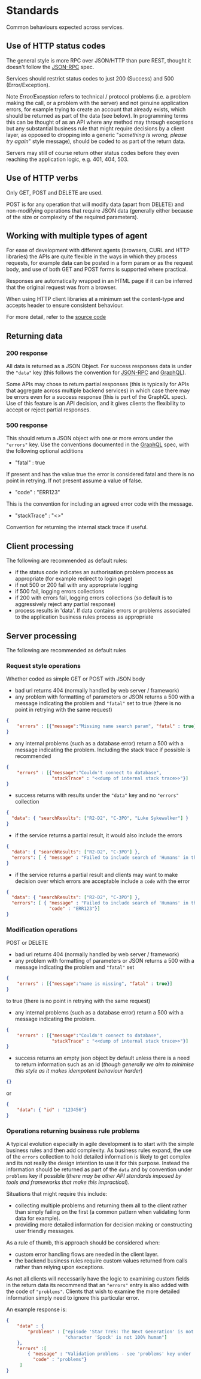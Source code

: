 # Standards 

Common behaviours expected across services.


## Use of HTTP status codes 

The general style is more RPC over JSON/HTTP than pure REST, thought it doesn't follow the 
[JSON-RPC](http://www.jsonrpc.org/) spec.

Services should restrict status codes to just 200 (Success) and 500 (Error/Exception).

 Note *Error/Exception* refers to technical / protocol problems (i.e. a problem making the call, 
 or a problem with the server) and not genuine application errors, for example trying to create an
 account that already exists, which should be returned as part of the data (see below). In programming 
  terms this can be thought of as an API where any method may through exceptions but any substantial 
  business rule that might require decisions by a client layer, as opposed to dropping into a generic "_something is wrong, 
  please try again_" style message), should be coded to as part of the return data. 
  
 Servers may still of course return other status codes before they even reaching the application logic, 
 e.g. 401, 404, 503.
 
## Use of HTTP verbs 

Only GET, POST and DELETE are used. 

POST is for any operation that will modify data (apart from DELETE) and non-modifying operations that require 
JSON data (generally either because of the size or complexity of the required parameters).

## Working with multiple types of agent  

For ease of development with different agents (browsers, CURL and HTTP libraries) the APIs are quite flexible 
in the ways in which they process requests, for example data 
can be posted in a form param or as the request body, and use of both GET and POST forms is supported 
where practical. 

Responses are automatically wrapped in an HTML page if it can be inferred that the original request was from
a browser. 

When using HTTP client libraries at a minimum set the content-type and accepts header to ensure consistent behaviour.

For more detail, refer to the [source code](https://github.com/ianmorgan/graph-store/blob/master/src/main/java/ianmorgan/graphstore/controller/Helper.kt)


## Returning data 

### 200 response

All data is returned as a JSON Object. For success responses data is under the <code>"data"</code> key  (this follows the 
convention for [JSON-RPC](http://www.jsonrpc.org/) and [GraphQL](http://facebook.github.io/graphql/October2016/#sec-Response-Format)). 

Some APIs may chose to return partial responses (this is typically for APIs that 
 aggregate across multiple backend services) in which case there may be errors even for a 
 success response (this is part of the GraphQL spec). Use of this feature is an API decision, and 
 it gives clients the flexibility to accept or reject partial responses.
 
### 500 response 

This should return a JSON object with one or more errors under the <code>"errors"</code> key. Use the conventions documented in the 
[GraphQL](http://facebook.github.io/graphql/October2016/#sec-Response-Format) spec, with the following optional additions 

* "fatal" : true 

If present and has the value true the error is considered fatal and there is no point in retrying. If not present assume a value of false. 

* "code" : "ERR123"

This is the convention for including an agreed error code with the message.

* "stackTrace" : "<<dump of internal call stack as a single multi-line string>>"

Convention for returning the internal stack trace if useful. 

## Client processing 

The following are recommended as default rules:

* if the status code indicates an authorisation problem process as appropriate (for example redirect to login page)
* if not 500 or 200 fail with any appropriate logging 
* if 500 fail, logging errors collections 
* if 200 with errors fail, logging errors collections (so default is to aggressively reject any partial response)
* process results in 'data'. If data contains errors or problems associated to the application business rules 
process as appropriate 

## Server processing 

The following are recommended as default rules 

### Request style operations 

Whether coded as simple GET or POST with JSON body 

* bad url returns 404 (normally handled by web server / framework)
* any problem with formatting of parameters or JSON returns a 500 with a message indicating the problem and <code>"fatal"</code> set 
to true (there is no point in retrying with the same request)
```json
{
    "errors" : [{"message":"Missing name search param", "fatal" : true}]
}
```   
* any internal problems (such as a database error) return a 500 with a message indicating the problem. Including the stack trace if possible is recommended
```json
{
    "errors" : [{"message":"Couldn't connect to database",
                 "stackTrace" : "<<dump of internal stack trace>>"}]
}
```  
* success returns with results under the <code>"data"</code> key and no <code>"errors"</code> collection 
```json
{ 
  "data": { "searchResults": ["R2-D2", "C-3PO", "Luke Sykewalker"] }
}
```
* if the service returns a partial result, it would also include the errors
```json
{ 
  "data": { "searchResults": ["R2-D2", "C-3PO"] },
  "errors": [ { "message" : "Failed to include search of 'Humans' in the results"}]
}
```
* if the service returns a partial result and clients may want to make decision over which 
errors are acceptable include a <code>code</code> with the error
```json
{ 
  "data": { "searchResults": ["R2-D2", "C-3PO"] },
  "errors": [ { "message" : "Failed to include search of 'Humans' in the results",
                "code" : "ERR123"}]
}
```


### Modification operations 

POST or DELETE

* bad url returns 404 (normally handled by web server / framework)
* any problem with formatting of parameters or JSON returns a 500 with a message indicating the problem and <code>"fatal"</code> set 
```json
{
    "errors" : [{"message":"name is missing", "fatal" : true}]
}
```   
to true (there is no point in retrying with the same request)
* any internal problems (such as a database error) return a 500 with a message indicating the problem.
```json
{
    "errors" : [{"message":"Couldn't connect to database",
                 "stackTrace" : "<<dump of internal stack trace>>"}]
}
```  
* success returns an empty json object by default unless there is a need to return information such as an id (_though 
generally we aim to minimise this style as it makes idempotent behaviour harder_)
```json
{}
```
or 
```json
{
    "data": { "id" : "123456"}
}
```
 
### Operations returning business rule problems

A typical evolution especially in agile development is to start with the simple business rules and then add complexity. 
As business rules expand, the use of the <code>errors</code> collection to hold detailed information is likely to get 
complex and its not really the design intention to use it for this purpose. Instead the information should be returned 
as part of the <code>data</code> and by convention under <code>problems</code> key if possible (_there may be other API standards 
imposed by tools and frameworks that make this impractical_).

Situations that might require this include:
* collecting multiple problems and returning them all to the client rather than simply failing on the first (a common 
pattern when validating form data for example).
* providing more detailed information for decision making or constructing user friendly messages.

As a rule of thumb, this approach should be considered when:
* custom error handling flows are needed in the client layer.
* the backend business rules require custom values returned from calls rather than relying upon exceptions. 

As not all clients will necessarily have the logic to examining custom fields in the return data its recommend that an 
<code>"errors"</code> entry is also added with the code of <code>"problems"</code>. Clients that wish to examine the 
more detailed information simply need to ignore this particular error. 

An example response is:

```json
{ 
    "data" : { 
        "problems" : ["episode 'Star Trek: The Next Generation' is not a Star Wars film",
                      "character 'Spock' is not 100% human"]
    },
    "errors" :[
        { "message" : "Validation problems - see 'problems' key under 'data' for details",
          "code" : "problems"}
     ]
}
```
  

 